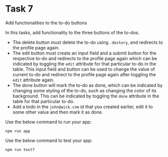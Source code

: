 # Task 7

Add functionalities to the to-do buttons

In this tasks, add functionality to the three buttons of the to-dos.

- The delete button must delete the to-do using `.destory`, and redirects to the profile page again.
- The edit button must create an input field and a submit button for the respective to-do and redirects to the profile page again which can be indicated by toggling the `edit` attribute for that particular to-do in the table. This input field and button can be used to change the value of current to-do and redirect to the profile page again after toggling the `edit` attribute again.
- The done button will mark the to-do as done, which can be indicated by changing some styling of the to-do, such as changing the color of its background. This can be indicated by toggling the `done` attribute in the table for that particular to-do.
- Add a todo in the `john@wick.com` id that you created earlier, edit it to some other value and then mark it as done.

Use the below command to run your app:

```
npm run app
```

Use the below command to test your app:

```
npm run test7
```
